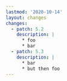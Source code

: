 ```yaml
---
lastmod: '2020-10-14'
layout: changes
changes:
  - patch: 5.2
    description: |
      * foo
      * bar
  - patch: 5.3
    description: |
      * bar
      * but then foo
---
```

